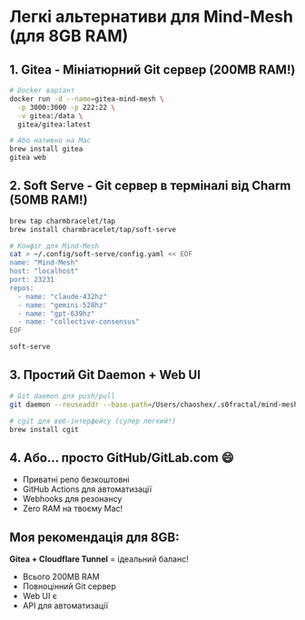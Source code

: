 # Легкі альтернативи для Mind-Mesh (для 8GB RAM)

## 1. Gitea - Мініатюрний Git сервер (200MB RAM!)
```bash
# Docker варіант
docker run -d --name=gitea-mind-mesh \
  -p 3000:3000 -p 222:22 \
  -v gitea:/data \
  gitea/gitea:latest

# Або нативно на Mac
brew install gitea
gitea web
```

## 2. Soft Serve - Git сервер в терміналі від Charm (50MB RAM!)
```bash
brew tap charmbracelet/tap
brew install charmbracelet/tap/soft-serve

# Конфіг для Mind-Mesh
cat > ~/.config/soft-serve/config.yaml << EOF
name: "Mind-Mesh"
host: "localhost"
port: 23231
repos:
  - name: "claude-432hz"
  - name: "gemini-528hz"
  - name: "gpt-639hz"
  - name: "collective-consensus"
EOF

soft-serve
```

## 3. Простий Git Daemon + Web UI
```bash
# Git daemon для push/pull
git daemon --reuseaddr --base-path=/Users/chaoshex/.s0fractal/mind-mesh-repos --export-all --verbose --enable=receive-pack

# cgit для веб-інтерфейсу (супер легкий!)
brew install cgit
```

## 4. Або... просто GitHub/GitLab.com 😄
- Приватні репо безкоштовні
- GitHub Actions для автоматизації
- Webhooks для резонансу
- Zero RAM на твоєму Mac!

## Моя рекомендація для 8GB:

**Gitea + Cloudflare Tunnel** = ідеальний баланс!
- Всього 200MB RAM
- Повноцінний Git сервер
- Web UI є
- API для автоматизації